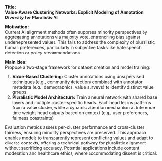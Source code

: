 **Title:**  
**Value-Aware Clustering Networks: Explicit Modeling of Annotation Diversity for Pluralistic AI**  

**Motivation:**  
Current AI alignment methods often suppress minority perspectives by aggregating annotations via majority vote, entrenching bias against underrepresented values. This fails to address the complexity of pluralistic human preferences, particularly in subjective tasks like hate speech detection or policy recommendations.  

**Main Idea:**  
Propose a two-stage framework for dataset creation and model training:  
1. **Value-Based Clustering:** Cluster annotations using unsupervised techniques (e.g., community detection) combined with annotator metadata (e.g., demographics, value surveys) to identify distinct value groups.  
2. **Pluralistic Model Architecture:** Train a neural network with shared base layers and multiple cluster-specific heads. Each head learns patterns from a value cluster, while a dynamic attention mechanism at inference time weighs head outputs based on context (e.g., user preferences, fairness constraints).  

Evaluation metrics assess per-cluster performance and cross-cluster fairness, ensuring minority perspectives are preserved. This approach enables models to transparently represent conflicting values and adapt to diverse contexts, offering a technical pathway for pluralistic alignment without sacrificing accuracy. Potential applications include content moderation and healthcare ethics, where accommodating dissent is critical.